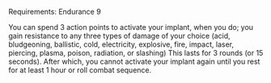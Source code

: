 Requirements: Endurance 9

You can spend 3 action points to activate your implant, when you do; you gain resistance to any three types of damage of your choice (acid, bludgeoning, ballistic, cold, electricity, explosive, fire, impact, laser, piercing, plasma, poison, radiation, or slashing) This lasts for 3 rounds (or 15 seconds). After which, you cannot activate your implant again until you rest for at least 1 hour or roll combat sequence.